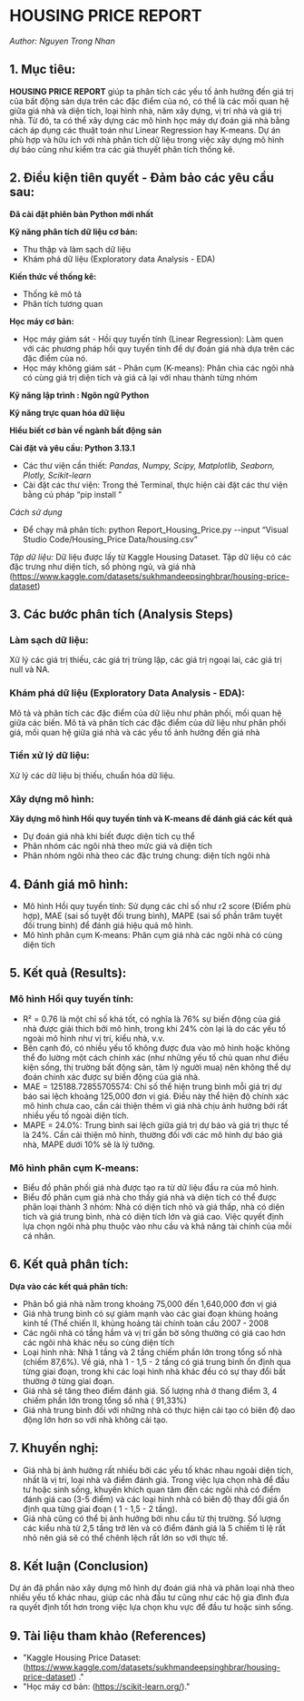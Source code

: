 # HOUSING PRICE REPORT
*Author: Nguyen Trong Nhan*
## 1. Mục tiêu:
**HOUSING PRICE REPORT** giúp ta phân tích các yếu tố ảnh hưởng đến giá trị của bất động sản dựa trên các đặc điểm của nó, có thể là các mối quan hệ giữa giá nhà và diện tích, loại hình nhà, năm xây dựng, vị trí nhà và giá trị nhà. Từ đó, ta có thể xây dựng các mô hình học máy dự đoán giá nhà bằng cách áp dụng các thuật toán như Linear Regression hay K-means. Dự án phù hợp và hữu ích với nhà phân tích dữ liệu trong việc xây dựng mô hình dự báo cũng như kiểm tra các giả thuyết phân tích thống kê. 
## 2. Điều kiện tiên quyết - Đảm bảo các yêu cầu sau:

**Đã cài đặt phiên bản Python mới nhất**

**Kỹ năng phân tích dữ liệu cơ bản:**
- Thu thập và làm sạch dữ liệu
- Khám phá dữ liệu (Exploratory data Analysis - EDA)

**Kiến thức về thống kê:**
- Thống kê mô tả
- Phân tích tương quan

**Học máy cơ bản:**
- Học máy giám sát - Hồi quy tuyến tính (Linear Regression): Làm quen với các phương pháp hồi quy tuyến tính để dự đoán giá nhà dựa trên các đặc điểm của nó.
- Học máy không giám sát - Phân cụm (K-means): Phân chia các ngôi nhà có cùng giá trị diện tích và giá cả lại với nhau thành từng nhóm

**Kỹ năng lập trình : Ngôn ngữ Python**
  
**Kỹ năng trực quan hóa dữ liệu**

**Hiểu biết cơ bản về ngành bất động sản**

**Cài đặt và yêu cầu: Python 3.13.1**

- Các thư viện cần thiết: *Pandas, Numpy, Scipy, Matplotlib, Seaborn, Plotly, Scikit-learn*
- Cài đặt các thư viện: Trong thẻ Terminal, thực hiện cài đặt các thư viện bằng cú pháp “pip install <Package>”

*Cách sử dụng*
- Để chạy mã phân tích: python Report_Housing_Price.py --input “Visual Studio Code/Housing_Price Data/housing.csv”

*Tập dữ liệu:*
Dữ liệu được lấy từ Kaggle Housing Dataset. Tập dữ liệu có các đặc trưng như diện tích, số phòng ngủ, và giá nhà 
(https://www.kaggle.com/datasets/sukhmandeepsinghbrar/housing-price-dataset) 
## 3. Các bước phân tích (Analysis Steps)
### Làm sạch dữ liệu: 
Xử lý các giá trị thiếu, các giá trị trùng lặp, các giá trị ngoại lai, các giá trị null và NA.
### Khám phá dữ liệu (Exploratory Data Analysis - EDA): 
Mô tả và phân tích các đặc điểm của dữ liệu như phân phối, mối quan hệ giữa các biến. Mô tả và phân tích các đặc điểm của dữ liệu như phân phối giá, mối quan hệ giữa giá nhà và các yếu tố ảnh hưởng đến giá nhà
### Tiền xử lý dữ liệu: 
Xử lý các dữ liệu bị thiếu, chuẩn hóa dữ liệu.
### Xây dựng mô hình: 
**Xây dựng mô hình Hồi quy tuyến tính và K-means để đánh giá các kết quả**
- Dự đoán giá nhà khi biết được diện tích cụ thể
- Phân nhóm các ngôi nhà theo mức giá và diện tích
- Phân nhóm ngôi nhà theo các đặc trưng chung: diện tích ngôi nhà
## 4. Đánh giá mô hình: 
- Mô hình Hồi quy tuyến tính: Sử dụng các chỉ số như r2 score (Điểm phù hợp), MAE (sai số tuyệt đối trung bình), MAPE (sai số phần trăm tuyệt đối trung bình) để đánh giá hiệu quả mô hình.
- Mô hình phân cụm K-means: Phân cụm giá nhà các ngôi nhà có cùng diện tích 
## 5. Kết quả (Results):
### Mô hình Hồi quy tuyến tính:
- R² = 0.76 là một chỉ số khá tốt, có nghĩa là 76% sự biến động của giá nhà được giải thích bởi mô hình, trong khi 24% còn lại là do các yếu tố ngoài mô hình như vị trí, kiểu nhà, v.v.
- Bên cạnh đó, có nhiều yếu tố không được đưa vào mô hình hoặc không thể đo lường một cách chính xác (như những yếu tố chủ quan như điều kiện sống, thị trường bất động sản, tâm lý người mua) nên không thể dự đoán chính xác được sự biến động của giá nhà.
- MAE = 125188.72855705574: Chỉ số thể hiện trung bình mỗi giá trị dự báo sai lệch khoảng 125,000 đơn vị giá. Điều này thể hiện độ chính xác mô hình chưa cao, cần cải thiện thêm vì giá nhà chịu ảnh hưởng bởi rất nhiều yếu tố ngoài diện tích.
- MAPE = 24.0%: Trung bình sai lệch giữa giá trị dự báo và giá trị thực tế là 24%. Cần cải thiện mô hình, thường đối với các mô hình dự báo giá nhà, MAPE dưới 10% sẽ là lý tưởng.
### Mô hình phân cụm K-means:
- Biểu đồ phân phối giá nhà được tạo ra từ dữ liệu đầu ra của mô hình.
- Biểu đồ phân cụm giá nhà cho thấy giá nhà và diện tích có thể được phân loại thành 3 nhóm: Nhà có diện tích nhỏ và giá thấp, nhà có diện tích và giá trung bình, nhà có diện tích lớn và giá cao. Việc quyết định lựa chọn ngôi nhà phụ thuộc vào nhu cầu và khả năng tài chính của mỗi cá nhân.
## 6. Kết quả phân tích: 
**Dựa vào các kết quả phân tích:**
- Phân bổ giá nhà nằm trong khoảng 75,000 đến 1,640,000 đơn vị giá
- Giá nhà trung bình có sự giảm mạnh vào các giai đoạn khủng hoảng kinh tế (Thế chiến II, khủng hoảng tài chính toàn cầu 2007 - 2008
- Các ngôi nhà có tầng hầm và vị trí gần bờ sông thường có giá cao hơn các ngôi nhà khác nếu so cùng diện tích
- Loại hình nhà: Nhà 1 tầng và 2 tầng chiếm phần lớn trong tổng số nhà (chiếm 87,6%). Về giá, nhà 1 - 1,5 - 2 tầng có giá trung bình ổn định qua từng giai đoạn, trong khi các loại hình nhà khác đều có sự thay đổi bất thường ở từng giai đoạn. 
- Giá nhà sẽ tăng theo điểm đánh giá. Số lượng nhà ở thang điểm 3, 4 chiếm phần lớn trong tổng số nhà ( 91,33%)
- Giá nhà trung bình đối với những nhà có thực hiện cải tạo có biên độ dao động lớn hơn so với nhà không cải tạo.
## 7. Khuyến nghị: 
- Giá nhà bị ảnh hưởng rất nhiều bởi các yếu tố khác nhau ngoài diện tích, nhất là vị trí, loại nhà và điểm đánh giá. Trong việc lựa chọn nhà để đầu tư hoặc sinh sống, khuyến khích quan tâm đến các ngôi nhà có điểm đánh giá cao (3-5 điểm) và các loại hình nhà có biên độ thay đổi giá ổn định qua từng giai đoạn ( 1 - 1,5 - 2 tầng). 
- Giá nhà cũng có thể bị ảnh hưởng bởi nhu cầu từ thị trường. Số lượng các kiểu nhà từ 2,5 tầng trở lên và có điểm đánh giá là 5 chiếm tỉ lệ rất nhỏ nên giá sẽ có thể chênh lệch rất lớn so với thực tế.
## 8. Kết luận (Conclusion)
Dự án đã phần nào xây dựng mô hình dự đoán giá nhà và phân loại nhà theo nhiều yếu tố khác nhau, giúp các nhà đầu tư cũng như các hộ gia đình đưa ra quyết định tốt hơn trong việc lựa chọn khu vực để đầu tư hoặc sinh sống.
## 9. Tài liệu tham khảo (References)
- "Kaggle Housing Price Dataset: (https://www.kaggle.com/datasets/sukhmandeepsinghbrar/housing-price-dataset) ."
- "Học máy cơ bản: (https://scikit-learn.org/)."
